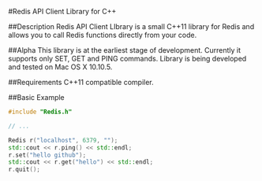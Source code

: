 #Redis API Client Library for C++

##Description
Redis API Client LIbrary is a small C++11 library for Redis and allows you to call Redis functions
directly from your code.

##Alpha
This library is at the earliest stage of development. Currently it supports only
SET, GET and PING commands. Library is being developed and tested on Mac OS X 10.10.5.

##Requirements
C++11 compatible compiler.

##Basic Example

```C++
#include "Redis.h"

// ...

Redis r("localhost", 6379, "");
std::cout << r.ping() << std::endl;
r.set("hello github");
std::cout << r.get("hello") << std::endl;
r.quit();
```
